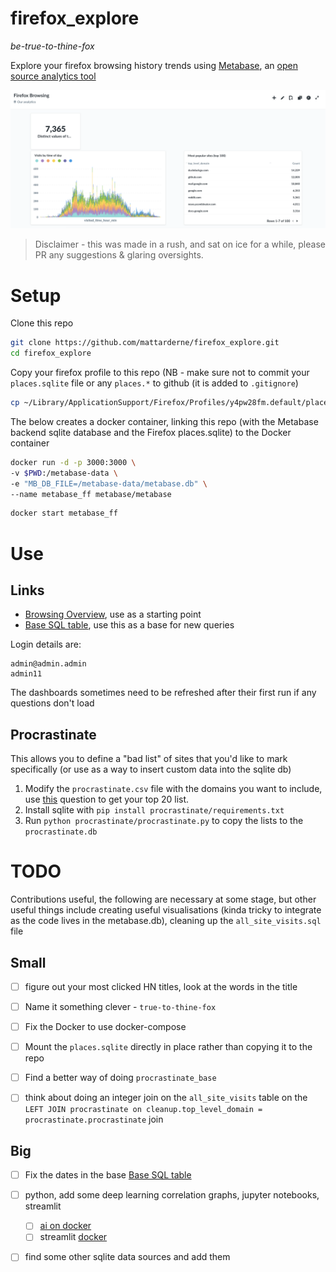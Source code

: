 # firefox_explore

_be-true-to-thine-fox_

Explore your firefox browsing history trends using [Metabase](https://www.metabase.com/), an [open source analytics tool](https://github.com/metabase/metabase)

![image](/firefox.png)

> Disclaimer - this was made in a rush, and sat on ice for a while, please PR any suggestions & glaring oversights. 


# Setup

Clone this repo
```bash
git clone https://github.com/mattarderne/firefox_explore.git
cd firefox_explore
```
Copy your firefox profile to this repo (NB - make sure not to commit your `places.sqlite` file or any `places.*` to github (it is added to `.gitignore`)
```bash
cp ~/Library/ApplicationSupport/Firefox/Profiles/y4pw28fm.default/places.sqlite .
```

The below creates a docker container, linking this repo (with the Metabase backend sqlite database and the Firefox places.sqlite) to the Docker container

```bash
docker run -d -p 3000:3000 \
-v $PWD:/metabase-data \
-e "MB_DB_FILE=/metabase-data/metabase.db" \
--name metabase_ff metabase/metabase
```

```bash
docker start metabase_ff
```

# Use 
## Links
* [Browsing Overview](http://localhost:3000/dashboard/1), use as a starting point
* [Base SQL table](http://localhost:3000/question/33), use this as a base for new queries

Login details are:

```
admin@admin.admin
admin11
```

The dashboards sometimes need to be refreshed after their first run if any questions don't load

## Procrastinate

This allows you to define a "bad list" of sites that you'd like to mark specifically (or use as a way to insert custom data into the sqlite db)

1. Modify the `procrastinate.csv` file with the domains you want to include, use [this](http://localhost:3000/question/37) question to get your top 20 list.
2. Install sqlite with `pip install procrastinate/requirements.txt`
3. Run `python procrastinate/procrastinate.py` to copy the lists to the `procrastinate.db`

# TODO

Contributions useful, the following are necessary at some stage, but other useful things include creating useful visualisations (kinda tricky to integrate as the code lives in the metabase.db), cleaning up the `all_site_visits.sql` file 

## Small
* [ ] figure out your most clicked HN titles, look at the words in the title
* [ ] Name it something clever - `true-to-thine-fox`
* [ ] Fix the Docker to use docker-compose
* [ ] Mount the `places.sqlite` directly in place rather than copying it to the repo
* [ ] Find a better way of doing `procrastinate_base` 
* [ ] think about doing an integer join on the `all_site_visits` table on the `LEFT JOIN procrastinate on cleanup.top_level_domain = procrastinate.procrastinate` join


## Big
* [ ] Fix the dates in the base [Base SQL table](http://localhost:3000/question/33)
* [ ] python, add some deep learning correlation graphs, jupyter notebooks, streamlit
    * [ ] [ai on docker](https://github.com/zacheberhart/Learning-to-Feel)
    * [ ] streamlit [docker](https://medium.com/@ansjin/how-to-create-and-deploy-data-exploration-web-app-easily-using-python-a03c4b8a1f3e)
* [ ] find some other sqlite data sources and add them 







